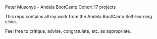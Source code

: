 Peter Musonye - Andela BootCamp Cohort 17 projects

This repo contains all my work from the Andela BootCamp Self-learning clinic.

Feel free to critique, advise, congratulate, etc. as appropriate.
